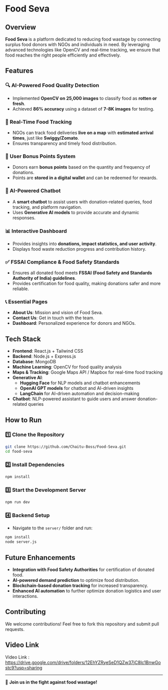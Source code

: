 # Food Seva

## Overview
**Food Seva** is a platform dedicated to reducing food wastage by connecting surplus food donors with NGOs and individuals in need. By leveraging advanced technologies like OpenCV and real-time tracking, we ensure that food reaches the right people efficiently and effectively.

## Features
### 🔍 AI-Powered Food Quality Detection
- Implemented **OpenCV on 25,000 images** to classify food as **rotten or fresh**.
- Achieved **86% accuracy** using a dataset of **7-8K images** for testing.

### 📍 Real-Time Food Tracking
- NGOs can track food deliveries **live on a map** with **estimated arrival times**, just like **Swiggy/Zomato**.
- Ensures transparency and timely food distribution.

### 🎁 User Bonus Points System
- Donors earn **bonus points** based on the quantity and frequency of donations.
- Points are **stored in a digital wallet** and can be redeemed for rewards.

### 🤖 AI-Powered Chatbot
- A **smart chatbot** to assist users with donation-related queries, food tracking, and platform navigation.
- Uses **Generative AI models** to provide accurate and dynamic responses.

### 📊 Interactive Dashboard
- Provides insights into **donations, impact statistics, and user activity**.
- Displays food waste reduction progress and contribution history.

### ✅ FSSAI Compliance & Food Safety Standards
- Ensures all donated food meets **FSSAI (Food Safety and Standards Authority of India) guidelines**.
- Provides certification for food quality, making donations safer and more reliable.

### 📞 Essential Pages
- **About Us**: Mission and vision of Food Seva.
- **Contact Us**: Get in touch with the team.
- **Dashboard**: Personalized experience for donors and NGOs.

## Tech Stack
- **Frontend**: React.js + Tailwind CSS
- **Backend**: Node.js + Express.js
- **Database**: MongoDB
- **Machine Learning**: OpenCV for food quality analysis
- **Maps & Tracking**: Google Maps API / Mapbox for real-time food tracking
- **Generative AI**: 
  - **Hugging Face** for NLP models and chatbot enhancements
  - **OpenAI GPT models** for chatbot and AI-driven insights
  - **LangChain** for AI-driven automation and decision-making
- **Chatbot**: NLP-powered assistant to guide users and answer donation-related queries

## How to Run
### 1️⃣ Clone the Repository
```bash
git clone https://github.com/Chaitu-Boss/Food-Seva.git
cd food-seva
```
### 2️⃣ Install Dependencies
```bash
npm install
```
### 3️⃣ Start the Development Server
```bash
npm run dev
```
### 4️⃣ Backend Setup
- Navigate to the `server/` folder and run:
```bash
npm install
node server.js
```

## Future Enhancements
- **Integration with Food Safety Authorities** for certification of donated food.
- **AI-powered demand prediction** to optimize food distribution.
- **Blockchain-based donation tracking** for increased transparency.
- **Enhanced AI automation** to further optimize donation logistics and user interactions.

## Contributing
We welcome contributions! Feel free to fork this repository and submit pull requests.

## Video Link
Video Link : https://drive.google.com/drive/folders/12EhYZRyeSeD1QZw37jC8Ic1BnwGostc9?usp=sharing

---
🚀 **Join us in the fight against food wastage!**
